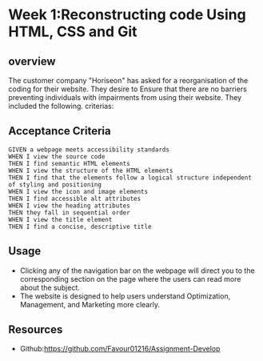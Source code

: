 # Week 1:Reconstructing code Using HTML, CSS and Git
## overview

The customer company "Horiseon" has asked for a reorganisation of the coding for their website. They desire to 
Ensure that there are no barriers preventing individuals with impairments from using their website. They included the following. 
criterias:

## Acceptance Criteria

```
GIVEN a webpage meets accessibility standards
WHEN I view the source code
THEN I find semantic HTML elements
WHEN I view the structure of the HTML elements
THEN I find that the elements follow a logical structure independent of styling and positioning
WHEN I view the icon and image elements
THEN I find accessible alt attributes
WHEN I view the heading attributes
THEN they fall in sequential order
WHEN I view the title element
THEN I find a concise, descriptive title
```
## Usage 
- Clicking any of the navigation bar on the webpage will direct you to the corresponding section on the page
where the users can read more about the subject.
- The website is designed to help users understand Optimization, Management, and Marketing more clearly.

## Resources
- Github:https://github.com/Favour01216/Assignment-Develop

